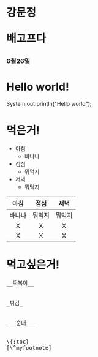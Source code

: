 # 강문정 <pre>배고프다
### 6월26일

# __Hello world!__
System.out.println("Hello world");
 <!-- 으아ㅏ앙아ㅏ아ㅏ아ㅏ -->


# __먹은거!__
* 아침
  * 바나나
 * 점심
   * 뭐먹지
 * 저녁
    * 뭐먹지



| 아침  |점심 | 저녁         |
| :--------: | :-------: | :---------------: |
| 바나나    | 뭐먹지    |뭐먹지|
| X   | X    | X            |
| X    |X |X|



# __먹고싶은거!__
<pre>
__떡볶이__


_튀김_


___순대___


\{:toc}
[\^myfootnote]
